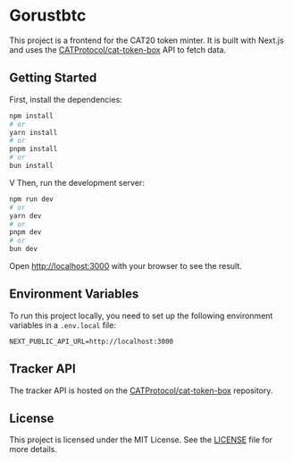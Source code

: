 # Gorustbtc

This project is a frontend for the CAT20 token minter. It is built with Next.js and uses the [CATProtocol/cat-token-box](https://github.com/rusgot/cat20-token-fractal-bitcoin) API to fetch data.

## Getting Started

First, install the dependencies:

```bash
npm install
# or
yarn install
# or
pnpm install
# or
bun install
```
V
Then, run the development server:

```bash
npm run dev
# or
yarn dev
# or
pnpm dev
# or
bun dev
```

Open [http://localhost:3000](http://localhost:3000) with your browser to see the result.

## Environment Variables

To run this project locally, you need to set up the following environment variables in a `.env.local` file:

```
NEXT_PUBLIC_API_URL=http://localhost:3000
```

## Tracker API

The tracker API is hosted on the [CATProtocol/cat-token-box](https://github.com/rusgot/cat20-token-fractal-bitcoin) repository.

## License

This project is licensed under the MIT License. See the [LICENSE](LICENSE) file for more details.
